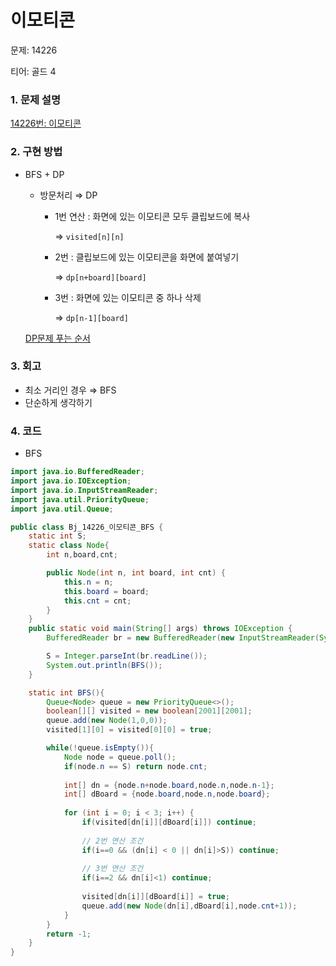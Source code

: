 # 이모티콘

문제: 14226

티어: 골드 4

### 1. 문제 설명

[14226번: 이모티콘](https://www.acmicpc.net/problem/14226)

### 2. 구현 방법

- BFS + DP
    - 방문처리 ⇒ DP
        - 1번 연산 : 화면에 있는 이모티콘 모두 클립보드에 복사

          ⇒ `visited[n][n]`

        - 2번 : 클립보드에 있는 이모티콘을 화면에 붙여넣기

          ⇒ `dp[n+board][board]`

        - 3번 : 화면에 있는 이모티콘 중 하나 삭제

          ⇒ `dp[n-1][board]`


    [DP문제 푸는 순서](https://nutritious-wildflower-988.notion.site/DP-cdfccd1b8e584b4da788c136c8bb86a6?pvs=4)


### 3. 회고

- 최소 거리인 경우 ⇒ BFS
- 단순하게 생각하기

### 4. 코드

- BFS

```java
import java.io.BufferedReader;
import java.io.IOException;
import java.io.InputStreamReader;
import java.util.PriorityQueue;
import java.util.Queue;

public class Bj_14226_이모티콘_BFS {
    static int S;
    static class Node{
        int n,board,cnt;

        public Node(int n, int board, int cnt) {
            this.n = n;
            this.board = board;
            this.cnt = cnt;
        }
    }
    public static void main(String[] args) throws IOException {
        BufferedReader br = new BufferedReader(new InputStreamReader(System.in));

        S = Integer.parseInt(br.readLine());
        System.out.println(BFS());
    }

    static int BFS(){
        Queue<Node> queue = new PriorityQueue<>();
        boolean[][] visited = new boolean[2001][2001];
        queue.add(new Node(1,0,0));
        visited[1][0] = visited[0][0] = true;

        while(!queue.isEmpty()){
            Node node = queue.poll();
            if(node.n == S) return node.cnt;
            
            int[] dn = {node.n+node.board,node.n,node.n-1};
            int[] dBoard = {node.board,node.n,node.board};
            
            for (int i = 0; i < 3; i++) {
				if(visited[dn[i]][dBoard[i]]) continue;
				
				// 2번 연산 조건
				if(i==0 && (dn[i] < 0 || dn[i]>S)) continue;
				
				// 3번 연산 조건
				if(i==2 && dn[i]<1) continue;
				
				visited[dn[i]][dBoard[i]] = true;
				queue.add(new Node(dn[i],dBoard[i],node.cnt+1));
			}
        }
        return -1;
    }
}

```